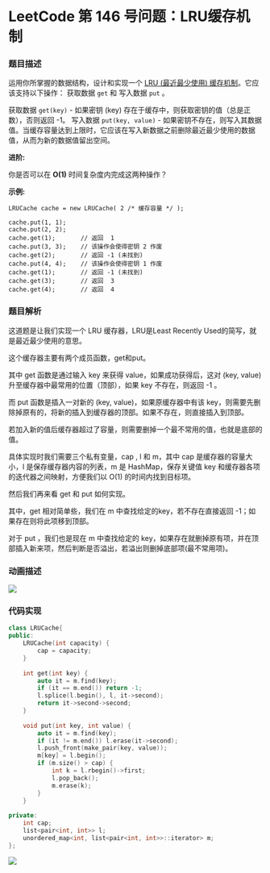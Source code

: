 # LeetCode 第 146 号问题：LRU缓存机制


### 题目描述

运用你所掌握的数据结构，设计和实现一个  [LRU (最近最少使用) 缓存机制](https://baike.baidu.com/item/LRU)。它应该支持以下操作： 获取数据 `get` 和 写入数据 `put` 。

获取数据 `get(key)` - 如果密钥 (key) 存在于缓存中，则获取密钥的值（总是正数），否则返回 -1。
写入数据 `put(key, value)` - 如果密钥不存在，则写入其数据值。当缓存容量达到上限时，它应该在写入新数据之前删除最近最少使用的数据值，从而为新的数据值留出空间。

**进阶:**

你是否可以在 **O(1)** 时间复杂度内完成这两种操作？

**示例:**

```
LRUCache cache = new LRUCache( 2 /* 缓存容量 */ );

cache.put(1, 1);
cache.put(2, 2);
cache.get(1);       // 返回  1
cache.put(3, 3);    // 该操作会使得密钥 2 作废
cache.get(2);       // 返回 -1 (未找到)
cache.put(4, 4);    // 该操作会使得密钥 1 作废
cache.get(1);       // 返回 -1 (未找到)
cache.get(3);       // 返回  3
cache.get(4);       // 返回  4
```

### 题目解析

这道题是让我们实现一个 LRU 缓存器，LRU是Least Recently Used的简写，就是最近最少使用的意思。

这个缓存器主要有两个成员函数，get和put。

其中 get 函数是通过输入 key 来获得 value，如果成功获得后，这对 (key, value) 升至缓存器中最常用的位置（顶部），如果 key 不存在，则返回 -1 。

而 put 函数是插入一对新的 (key, value)，如果原缓存器中有该 key，则需要先删除掉原有的，将新的插入到缓存器的顶部。如果不存在，则直接插入到顶部。

若加入新的值后缓存器超过了容量，则需要删掉一个最不常用的值，也就是底部的值。

具体实现时我们需要三个私有变量，cap , l 和 m，其中 cap 是缓存器的容量大小，l 是保存缓存器内容的列表，m 是 HashMap，保存关键值 key 和缓存器各项的迭代器之间映射，方便我们以 O(1) 的时间内找到目标项。

然后我们再来看 get 和 put 如何实现。

其中，get 相对简单些，我们在 m 中查找给定的key，若不存在直接返回 -1；如果存在则将此项移到顶部。

对于 put ，我们也是现在 m 中查找给定的 key，如果存在就删掉原有项，并在顶部插入新来项，然后判断是否溢出，若溢出则删掉底部项(最不常用项)。

### 动画描述

![](../Animation/Animation.gif)

### 代码实现

```c++
class LRUCache{
public:
    LRUCache(int capacity) {
        cap = capacity;
    }
    
    int get(int key) {
        auto it = m.find(key);
        if (it == m.end()) return -1;
        l.splice(l.begin(), l, it->second);
        return it->second->second;
    }
    
    void put(int key, int value) {
        auto it = m.find(key);
        if (it != m.end()) l.erase(it->second);
        l.push_front(make_pair(key, value));
        m[key] = l.begin();
        if (m.size() > cap) {
            int k = l.rbegin()->first;
            l.pop_back();
            m.erase(k);
        }
    }
    
private:
    int cap;
    list<pair<int, int>> l;
    unordered_map<int, list<pair<int, int>>::iterator> m;
};
```



![](../../Pictures/qrcode.jpg)